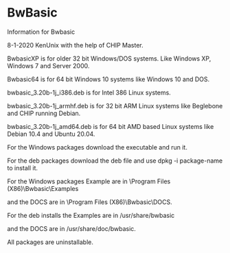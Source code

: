 # BwBasic
Information for Bwbasic

8-1-2020 KenUnix with the help of CHIP Master.

BwbasicXP is for older 32 bit Windows/DOS systems. Like Windows XP, Windows 7 and Server 2000.

Bwbasic64 is for 64 bit Windows 10 systems like Windows 10 and DOS.

bwbasic_3.20b-1j_i386.deb is for Intel 386 Linux systems.

bwbasic_3.20b-1j_armhf.deb is for 32 bit ARM Linux systems like Beglebone and CHIP running Debian.

bwbasic_3.20b-1j_amd64.deb is for 64 bit AMD based Linux systems like Debian 10.4 and Ubuntu 20.04.

For the Windows packages download the executable and run it.

For the deb packages download the deb file and use dpkg -i package-name to install it.

For the Windows packages Example are in \Program Files (X86)\Bwbasic\Examples

and the DOCS are in \Program Files (X86)\Bwbasic\DOCS.

For the deb installs the Examples are in  /usr/share/bwbasic

and the DOCS are in /usr/share/doc/bwbasic.

All packages are uninstallable.

